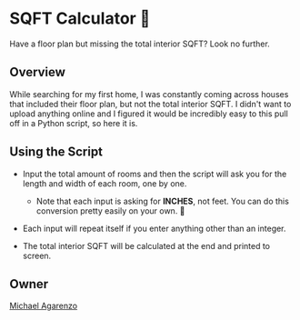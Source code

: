 # SQFT Calculator 🏡

Have a floor plan but missing the total interior SQFT? Look no further.

## Overview

While searching for my first home, I was constantly coming across houses that included their floor plan, but not the total interior SQFT. I didn't want to upload anything online and I figured it would be incredibly easy to this pull off in a Python script, so here it is.

## Using the Script

* Input the total amount of rooms and then the script will ask you for the length and width of each room, one by one.

  * Note that each input is asking for **INCHES**, not feet. You can do this conversion pretty easily on your own. 🤪

* Each input will repeat itself if you enter anything other than an integer.

* The total interior SQFT will be calculated at the end and printed to screen.

## Owner

[Michael Agarenzo](https://linkedin.com/in/magarenzo)
